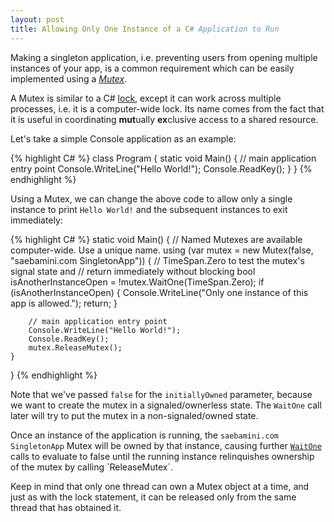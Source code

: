 ```yaml
---
layout: post
title: Allowing Only One Instance of a C# Application to Run
---
```


Making a singleton application, i.e. preventing users from opening multiple instances of your app, is a common requirement which can be easily implemented using a [_Mutex_](https://msdn.microsoft.com/en-us/library/system.threading.mutex(v=vs.110).aspx).

A Mutex is similar to a C# [lock](https://msdn.microsoft.com/en-us/library/c5kehkcz.aspx), except it can work across multiple processes, i.e. it is a computer-wide lock. Its name comes from the fact that it is useful in coordinating **mut**ually **ex**clusive access to a shared resource.

Let's take a simple Console application as an example:
 
{% highlight C# %}
    class Program
    {
        static void Main()
        {
            // main application entry point
            Console.WriteLine("Hello World!");
            Console.ReadKey();
        }
    }
{% endhighlight %}

Using a Mutex, we can change the above code to allow only a single instance to print `Hello World!` and the subsequent instances to exit immediately:


{% highlight C# %}
static void Main()
{
    // Named Mutexes are available computer-wide. Use a unique name.
    using (var mutex = new Mutex(false, "saebamini.com SingletonApp"))
    {
        // TimeSpan.Zero to test the mutex's signal state and
        // return immediately without blocking
        bool isAnotherInstanceOpen = !mutex.WaitOne(TimeSpan.Zero);
        if (isAnotherInstanceOpen)
        {
            Console.WriteLine("Only one instance of this app is allowed.");
            return;
        }

        // main application entry point
        Console.WriteLine("Hello World!");
        Console.ReadKey();
        mutex.ReleaseMutex();
    }
}
{% endhighlight %}

Note that we've passed `false` for the `initiallyOwned` parameter, because we want to create the mutex in a signaled/ownerless state. The `WaitOne` call later will try to put the mutex in a non-signaled/owned state.

Once an instance of the application is running, the `saebamini.com SingletonApp` Mutex will be owned by that instance, causing further [`WaitOne`](https://msdn.microsoft.com/en-us/library/85bbbxt9(v=vs.110).aspx) calls to evaluate to false until the running instance relinquishes ownership of the mutex by calling `ReleaseMutex`.

Keep in mind that only one thread can own a Mutex object at a time, and just as with the lock statement, it can be released only from the same thread that has obtained it.